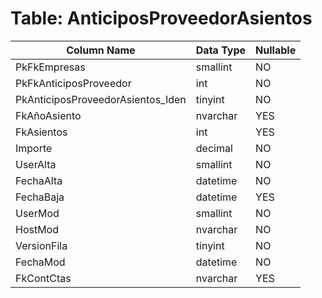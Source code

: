 # Table: AnticiposProveedorAsientos

| Column Name | Data Type | Nullable |
|-------------|-----------|----------|
| PkFkEmpresas | smallint | NO |
| PkFkAnticiposProveedor | int | NO |
| PkAnticiposProveedorAsientos_Iden | tinyint | NO |
| FkAñoAsiento | nvarchar | YES |
| FkAsientos | int | YES |
| Importe | decimal | NO |
| UserAlta | smallint | NO |
| FechaAlta | datetime | NO |
| FechaBaja | datetime | YES |
| UserMod | smallint | NO |
| HostMod | nvarchar | NO |
| VersionFila | tinyint | NO |
| FechaMod | datetime | NO |
| FkContCtas | nvarchar | YES |
